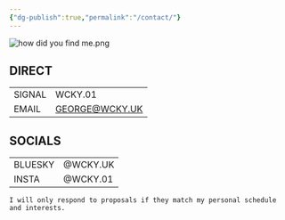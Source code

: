 ```yaml
---
{"dg-publish":true,"permalink":"/contact/"}
---
```


![how did you find me.png](/img/user/how%20did%20you%20find%20me.png)
## DIRECT

|        |                |
| ------ | -------------- |
| SIGNAL | WCKY.01        |
| EMAIL  | GEORGE@WCKY.UK |

## SOCIALS

|         |          |
| ------- | -------- |
| BLUESKY | @WCKY.UK |
| INSTA   | @WCKY.01 |


`I will only respond to proposals if they match my personal schedule and interests.`